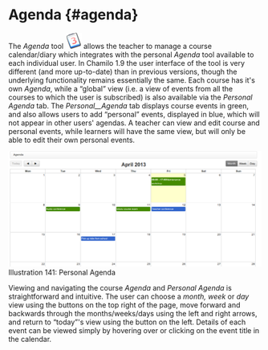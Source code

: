 # Agenda {#agenda}

The _Agenda_ tool ![](../assets/graphics261.png) allows the teacher to manage a course calendar/diary which integrates with the personal _Agenda_ tool available to each individual user. In Chamilo 1.9 the user interface of the tool is very different (and more up-to-date) than in previous versions, though the underlying functionality remains essentially the same. Each course has it&#039;s own _Agenda_, while a “global” view (i.e. a view of events from all the courses to which the user is subscribed) is also available via the _Personal_ _Agenda_ tab. The _Personal__Agenda_ tab displays course events in green, and also allows users to add “personal” events, displayed in blue, which will not appear in other users&#039; agendas. A teacher can view and edit course and personal events, while learners will have the same view, but will only be able to edit their own personal events.

![](../assets/images187.png)Illustration 141: Personal Agenda

Viewing and navigating the course _Agenda_ and _Personal Agenda_ is straightforward and intuitive. The user can choose a _month, week_ or _day_ view using the buttons on the top right of the page, move forward and backwards through the months/weeks/days using the left and right arrows, and return to “today”&#039;s view using the button on the left. Details of each event can be viewed simply by hovering over or clicking on the event title in the calendar.